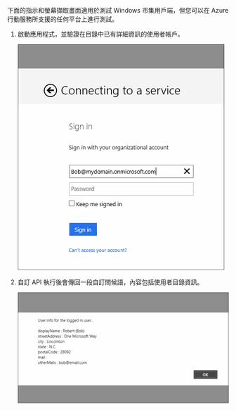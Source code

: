 

下面的指示和螢幕擷取畫面適用於測試 Windows 市集用戶端，但您可以在 Azure 行動服務所支援的任何平台上進行測試。

1. 啟動應用程式，並驗證在目錄中已有詳細資訊的使用者帳戶。 

    ![](./media/mobile-services-aad-graph-info-test-app/bob-login.png)

2. 自訂 API 執行後會傳回一段自訂問候語，內容包括使用者目錄資訊。

    ![](./media/mobile-services-aad-graph-info-test-app/custom-greeting.png)

<!---HONumber=July15_HO2-->